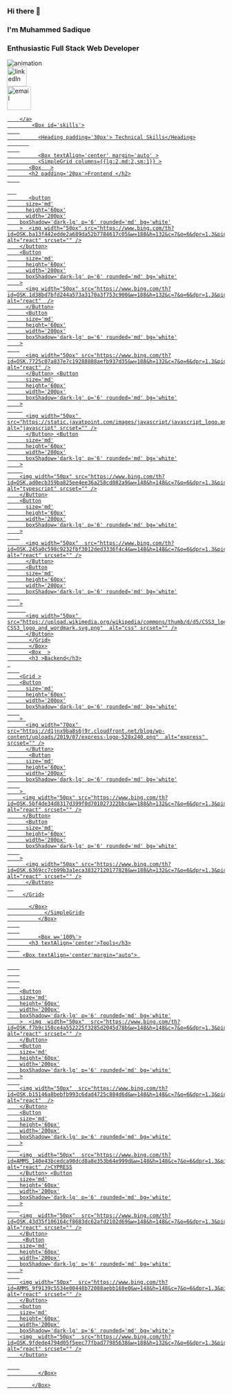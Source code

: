### Hi there 👋



<h3>I'm Muhammed Sadique</h3>
<h3>Enthusiastic Full Stack Web Developer</h3>

   
   <img src='https://i1.wp.com/hungary.wherefor.org/wp-content/uploads/2018/07/digital-software-development.gif?fit=705%2C446&ssl=1' alt='animation'></img>
   <br/>
        <a href="https://www.linkedin.com/in/muhammed-sadique-064385230/">
    <img width='45px'  src='https://yt3.ggpht.com/a/AATXAJwNDs73uwz2TI0tc7BnsBSVj6mmFQ0Go05fuQ=s900-c-k-c0xffffffff-no-rj-mo' alt='linkedIn'></img>   
      </a>
      <a href="mailto:mhdsadique8@gmail.com">
        <Image width="55px" src="https://www.bing.com/th?id=OIP.ZYBoGvR_bfdiAQLZZpVHQAHaFj&w=288&h=216&c=8&rs=1&qlt=90&o=6&dpr=1.3&pid=3.1&rm=2" alt="email"></Image>
 
        </a>
            <Box id='skills'>
        
              <Heading padding='30px'> Technical Skills</Heading>
           
        
              <Box textAlign='center' margin='auto' >
              <SimpleGrid columns={{lg:2,md:2,sm:1}} >
           <Box   >
           <h2 padding='20px'>Frontend </h2>
        
    
       
           <button
          size='md'
          height='60px'
          width='200px'
        boxShadow='dark-lg' p='6' rounded='md' bg='white'
        >  <img width="50px" src="https://www.bing.com/th?id=OSK.ba13f442edde2a689da52b7784617c05&w=188&h=132&c=7&o=6&dpr=1.3&pid=SANGAM"  alt="react" srcset="" />
        </button>
        <Button
          size='md'
          height='60px'
          width='200px'
          boxShadow='dark-lg' p='6' rounded='md' bg='white'
        >
          <img width="50px" src="https://www.bing.com/th?id=OSK.1d38bd7bfd244a573a3170a3f753c900&w=188&h=132&c=7&o=6&dpr=1.3&pid=SANGAM"  alt="react"  />
          </Button>
          <Button
          size='md'
          height='60px'
          width='200px'
          boxShadow='dark-lg' p='6' rounded='md' bg='white'
        >
        
          <img width="50px" src="https://www.bing.com/th?id=OSK.7725c07a837e7c19288888aefb937d35&w=188&h=132&c=7&o=6&dpr=1.3&pid=SANGAM"  alt="react" />
          </Button> <Button
          size='md'
          height='60px'
          width='200px'
          boxShadow='dark-lg' p='6' rounded='md' bg='white'
        >
         
          <img width="50px" src="https://static.javatpoint.com/images/javascript/javascript_logo.png"  alt="javascript" srcset="" />
          </Button> <Button
          size='md'
          height='60px'
          width='200px'
          boxShadow='dark-lg' p='6' rounded='md' bg='white'
        >
         
        <img width="50px" src="https://www.bing.com/th?id=OSK.ad0ecb359ba825ee4ee36a258cd082a9&w=148&h=148&c=7&o=6&dpr=1.3&pid=SANGAM"  alt="typescript" srcset="" />
        </Button>
        <Button
          size='md'
          height='60px'
          width='200px'
          boxShadow='dark-lg' p='6' rounded='md' bg='white'
        >
        
          <img width="50px"  src="https://www.bing.com/th?id=OSK.245a0c598c9232fbf3012ded3336f4c4&w=148&h=148&c=7&o=6&dpr=1.3&pid=SANGAM"  alt="react" srcset="" />
          </Button>
          <Button
          size='md'
          height='60px'
          width='200px'
          boxShadow='dark-lg' p='6' rounded='md' bg='white'
        
        >
          
          <img width="50px" src="https://upload.wikimedia.org/wikipedia/commons/thumb/d/d5/CSS3_logo_and_wordmark.svg/180px-CSS3_logo_and_wordmark.svg.png"  alt="css" srcset="" />
          </Button>
           </Grid>
           </Box>
           <Box  >
           <h3 >Backend</h3>
     
        
        <Grid >
        <Button
          size='md'
          height='60px'
          width='200px'
          boxShadow='dark-lg' p='6' rounded='md' bg='white'
        
        > 
          <img width="70px" src="https://d1jnx9ba8s6j9r.cloudfront.net/blog/wp-content/uploads/2019/07/express-logo-528x240.png"  alt="express" srcset="" />
          </Button>
           <Button
          size='md'
          height='60px'
          width='200px'
          boxShadow='dark-lg' p='6' rounded='md' bg='white'
        
        > 
         <img width="50px" src="https://www.bing.com/th?id=OSK.5bf4de34d8317d399f0d701027322bbc&w=188&h=132&c=7&o=6&dpr=1.3&pid=SANGAM"  alt="react" srcset="" />
         </Button>
          <Button
          size='md'
          height='60px'
          width='200px'
          boxShadow='dark-lg' p='6' rounded='md' bg='white'
        
        >
          <img width="50px" src="https://www.bing.com/th?id=OSK.6369cc7cb99b3a1eca38327120177828&w=188&h=132&c=7&o=6&dpr=1.3&pid=SANGAM"  alt="react" srcset="" />
          </Button>
      
         </Grid>

           </Box>
                </SimpleGrid>
              </Box>
        
        
              <Box w='100%'>
           <h3 textAlign='center'>Tools</h3>
        
         <Box textAlign='center'margin="auto"> 

        
        
        
        
        <Button
        size='md'
        height='60px'
        width='200px'
        boxShadow='dark-lg' p='6' rounded='md' bg='white'
        >  <img  width="50px"  src="https://www.bing.com/th?id=OSK.f7b9c150ce4a552225f3285d2045d78b&w=148&h=148&c=7&o=6&dpr=1.3&pid=SANGAM"  alt="react" srcset="" />
        </Button>
        <Button
        size='md'
        height='60px'
        width='200px'
        boxShadow='dark-lg' p='6' rounded='md' bg='white'
        >
        
        <img width="50px"  src="https://www.bing.com/th?id=OSK.b15146a8bebfb993c6dad4725c884d6d&w=148&h=148&c=7&o=6&dpr=1.3&pid=SANGAM"  alt="react"  />
        </Button>
        <Button
        size='md'
        height='60px'
        width='200px'
        boxShadow='dark-lg' p='6' rounded='md' bg='white'
        >
        
        <img  width="50px"  src="https://www.bing.com/th?id=AMMS_140e43bcedca90dcd8a8e353b64e999d&w=148&h=148&c=7&o=6&dpr=1.3&pid=SANGAM"  alt="react" />CYPRESS
        </Button> <Button
        size='md'
        height='60px'
        width='200px'
        boxShadow='dark-lg' p='6' rounded='md' bg='white'
        >
        
        <img  width="50px"  src="https://www.bing.com/th?id=OSK.43d35f106164cf8683dc62afd2102d69&w=148&h=148&c=7&o=6&dpr=1.3&pid=SANGAM"  alt="react" srcset="" />
        </Button>
         <Button
        size='md'
        height='60px'
        width='200px'
        boxShadow='dark-lg' p='6' rounded='md' bg='white'
        >
        
        <img width="50px"  src="https://www.bing.com/th?id=AMMS_9f9139c5534e00448b72088aebb168e0&w=148&h=148&c=7&o=6&dpr=1.3&pid=SANGAM"  alt="react" srcset="" />
        </Button>
        <button
        size='md'
        height='60px'
        width='200px'
        boxShadow='dark-lg' p='6' rounded='md' bg='white'>
        <img  width="50px"  src="https://www.bing.com/th?id=OSK.9fdede4794d05f5eec77fbad77985638&w=188&h=132&c=7&o=6&dpr=1.3&pid=SANGAM"  alt="react" srcset="" />
        </button>

        
              </Box>
    
            </Box>
 
        
<!-- **mhdsadique/mhdsadique** is a ✨ _special_ ✨ repository because its `README.md` (this file) appears on your GitHub profile. -->

<!-- Here are some ideas to get you started: -->
<!-- - 🔭 I’m currently working on ...
- 🌱 I’m currently learning ...
- 👯 I’m looking to collaborate on ...
- 🤔 I’m looking for help with ...
- 💬 Ask me about ...
- 📫 How to reach me: ...
- 😄 Pronouns: ...
- ⚡ Fun fact: ...
 -->
